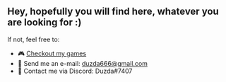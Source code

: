## Hey, hopefully you will find here, whatever you are looking for :)

If not, feel free to:
- 🎮 <a href="https://duzda.itch.io/">Checkout my games</a>
- 📧 Send me an e-mail: duzda666@gmail.com
- 📢 Contact me via Discord: Duzda#7407
